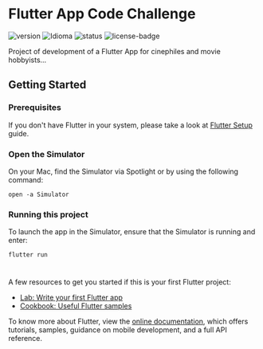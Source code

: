 # Flutter App Code Challenge
![version][version-badge] ![Idioma][idioma] ![status][status-emprogresso] ![license-badge][license-badge]

Project of development of a Flutter App for cinephiles and movie hobbyists...

## Getting Started

### Prerequisites

If you don't have Flutter in your system, please take a look at [Flutter Setup](https://flutter.io/setup/) guide.

### Open the Simulator
On your Mac, find the Simulator via Spotlight or by using the following command:
```
open -a Simulator
```
### Running this project
To launch the app in the Simulator, ensure that the Simulator is running and enter:
```
flutter run
```
#

A few resources to get you started if this is your first Flutter project:

- [Lab: Write your first Flutter app](https://flutter.dev/docs/get-started/codelab)
- [Cookbook: Useful Flutter samples](https://flutter.dev/docs/cookbook)

To know more about Flutter, view the
[online documentation](https://flutter.dev/docs), which offers tutorials,
samples, guidance on mobile development, and a full API reference.

#

[CHANGELOG]: ./CHANGELOG.md
[version-badge]: https://img.shields.io/badge/version-1.0.0-blue.svg
[license-badge]: https://img.shields.io/badge/license-MIT-blue.svg
[status-emprogresso]: https://img.shields.io/badge/status-Em%20progresso-blueviolet
[idioma]: https://img.shields.io/badge/idioma-Portugu%C3%AAs-800060
